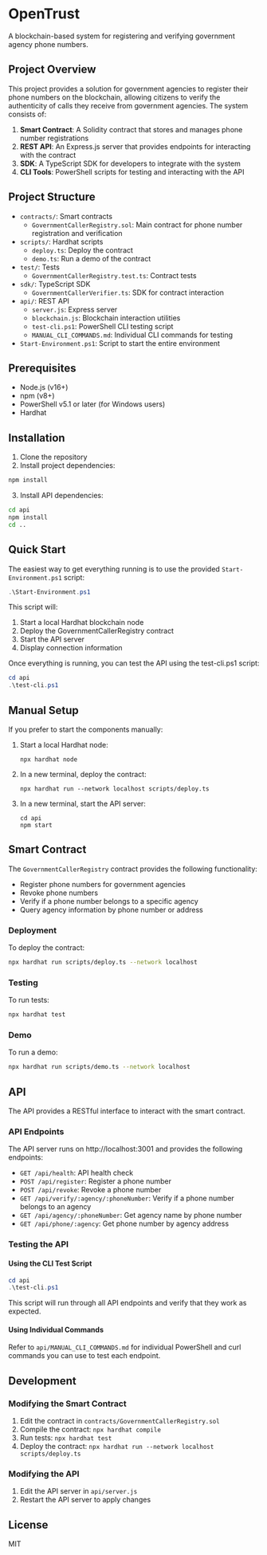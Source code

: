# OpenTrust

A blockchain-based system for registering and verifying government agency phone numbers.

## Project Overview

This project provides a solution for government agencies to register their phone numbers on the blockchain, allowing citizens to verify the authenticity of calls they receive from government agencies. The system consists of:

1. **Smart Contract**: A Solidity contract that stores and manages phone number registrations
2. **REST API**: An Express.js server that provides endpoints for interacting with the contract
3. **SDK**: A TypeScript SDK for developers to integrate with the system
4. **CLI Tools**: PowerShell scripts for testing and interacting with the API

## Project Structure

- `contracts/`: Smart contracts
  - `GovernmentCallerRegistry.sol`: Main contract for phone number registration and verification
- `scripts/`: Hardhat scripts
  - `deploy.ts`: Deploy the contract
  - `demo.ts`: Run a demo of the contract
- `test/`: Tests
  - `GovernmentCallerRegistry.test.ts`: Contract tests
- `sdk/`: TypeScript SDK
  - `GovernmentCallerVerifier.ts`: SDK for contract interaction
- `api/`: REST API
  - `server.js`: Express server
  - `blockchain.js`: Blockchain interaction utilities
  - `test-cli.ps1`: PowerShell CLI testing script
  - `MANUAL_CLI_COMMANDS.md`: Individual CLI commands for testing
- `Start-Environment.ps1`: Script to start the entire environment

## Prerequisites

- Node.js (v16+)
- npm (v8+)
- PowerShell v5.1 or later (for Windows users)
- Hardhat

## Installation

1. Clone the repository
2. Install project dependencies:

```bash
npm install
```

3. Install API dependencies:

```bash
cd api
npm install
cd ..
```

## Quick Start

The easiest way to get everything running is to use the provided `Start-Environment.ps1` script:

```powershell
.\Start-Environment.ps1
```

This script will:
1. Start a local Hardhat blockchain node
2. Deploy the GovernmentCallerRegistry contract
3. Start the API server
4. Display connection information

Once everything is running, you can test the API using the test-cli.ps1 script:

```powershell
cd api
.\test-cli.ps1
```

## Manual Setup

If you prefer to start the components manually:

1. Start a local Hardhat node:
   ```
   npx hardhat node
   ```

2. In a new terminal, deploy the contract:
   ```
   npx hardhat run --network localhost scripts/deploy.ts
   ```

3. In a new terminal, start the API server:
   ```
   cd api
   npm start
   ```

## Smart Contract

The `GovernmentCallerRegistry` contract provides the following functionality:

- Register phone numbers for government agencies
- Revoke phone numbers
- Verify if a phone number belongs to a specific agency
- Query agency information by phone number or address

### Deployment

To deploy the contract:

```bash
npx hardhat run scripts/deploy.ts --network localhost
```

### Testing

To run tests:

```bash
npx hardhat test
```

### Demo

To run a demo:

```bash
npx hardhat run scripts/demo.ts --network localhost
```

## API

The API provides a RESTful interface to interact with the smart contract.

### API Endpoints

The API server runs on http://localhost:3001 and provides the following endpoints:

- `GET /api/health`: API health check
- `POST /api/register`: Register a phone number
- `POST /api/revoke`: Revoke a phone number
- `GET /api/verify/:agency/:phoneNumber`: Verify if a phone number belongs to an agency
- `GET /api/agency/:phoneNumber`: Get agency name by phone number
- `GET /api/phone/:agency`: Get phone number by agency address

### Testing the API

#### Using the CLI Test Script

```powershell
cd api
.\test-cli.ps1
```

This script will run through all API endpoints and verify that they work as expected.

#### Using Individual Commands

Refer to `api/MANUAL_CLI_COMMANDS.md` for individual PowerShell and curl commands you can use to test each endpoint.

## Development

### Modifying the Smart Contract

1. Edit the contract in `contracts/GovernmentCallerRegistry.sol`
2. Compile the contract: `npx hardhat compile`
3. Run tests: `npx hardhat test`
4. Deploy the contract: `npx hardhat run --network localhost scripts/deploy.ts`

### Modifying the API

1. Edit the API server in `api/server.js`
2. Restart the API server to apply changes

## License

MIT

